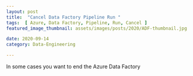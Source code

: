 ```yaml
---
layout: post  
title:  "Cancel Data Factory Pipeline Run "  
tags:  [ Azure, Data Factory, Pipeline, Run, Cancel ]  
featured_image_thumbnail: assets/images/posts/2020/ADF-thumbnail.jpg 

date: 2020-09-14
category: Data-Engineering

---
```


In some cases you want to end the Azure Data Factory

<!--stackedit_data:
eyJoaXN0b3J5IjpbOTA2NjI0MTY5XX0=
-->
